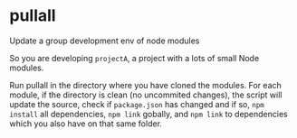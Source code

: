 pullall
=======

Update a group development env of node modules

So you are developing `projectA`, a project with a lots of small Node modules.

Run pullall in the directory where you have cloned the modules.
For each module, if the directory is clean (no uncommited changes), the script will update the source, check if `package.json` has changed and if so, `npm install` all dependencies, `npm link` gobally, and `npm link` to dependencies which you also have on that same folder.
